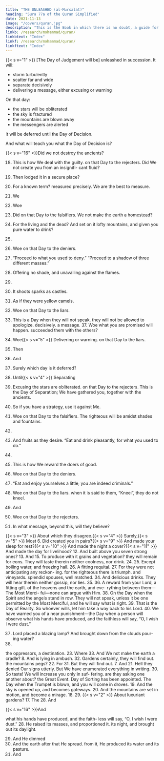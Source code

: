 ```yaml
---
title: "THE UNLEASHED (al-Mursalat)"
heading: "Sura 77a of the Quran Simplified"
date: 2021-11-13
image: "/covers/quran.jpg"
description: "This is the Book in which there is no doubt, a guide for the righteous."
linkb: /research/mohammad/quran/
linkbtext: "Index"
linkf: /research/mohammad/quran/
linkftext: "Index"
---
```



{{< s v="1" >}}  [The Day of Judgement will be] unleashed in succession. It will:
- storm turbulently
- scatter far and wide
- separate decisively
- delivering a message, either excusing or warning

On that day:
- the stars will be obliterated
- the sky is fractured
- the mountains are blown away
- the messengers are alerted

It will be deferred until the Day of Decision.

And what will teach you what the Day of
Decision is?


{{< s v="16" >}}Did we not destroy the ancients?

18. This is how We deal with the guilty.
on that Day to the rejecters.
Did We not create you from an insignifi-
cant fluid?


21. Then lodged it in a secure place?
22. For a known term?
measured precisely. We are the best to
measure.

23. We
24. Woe
25. Did
on that Day to the falsifiers.
We not make the earth a homestead?
26. For
the living and the dead?
And set on it lofty mountains, and given
you pure water to drink?
27.
28. Woe
on that Day to the deniers.
29. “Proceed
to what you used to deny.”
“Proceed to a shadow of three different
masses.”
31. Offering no shade, and unavailing against
the flames.
30.
32. It
shoots sparks as castles.
33. As
if they were yellow camels.
34. Woe
on that Day to the liars.
35. This is a Day when they will not speak.
they will not be allowed to apologize.
decisively. a message. 37. Woe
what you are promised will happen.
succeeded them with the others?
19. Woe{{< s v="5" >}}  Delivering
or warning.
on that Day to the liars.
17. Then
36. And
7. Surely
which day is it deferred?
13. Until{{< s v="4" >}}  Separating
6. Excusing
the stars are obliterated.
on that Day to the rejecters.
This is the Day of Separation; We have
gathered you, together with the ancients.


39. So if you have a strategy, use it against Me.
40. Woe
on that Day to the falsifiers.
The righteous will be amidst shades and
fountains.
41.
42. And
fruits as they desire.
“Eat and drink pleasantly, for what you
used to do.”
43.
44. This
is how We reward the doers of good.
45. Woe
on that Day to the deniers.
46. “Eat and enjoy yourselves a little; you are
indeed criminals.”
47. Woe
on that Day to the liars.
when it is said to them, “Kneel”, they
do not kneel.
48. And
49. Woe
on that Day to the rejecters.
50. In what message, beyond this, will they believe?

{{< s v="3" >}}  About which they disagree.{{< s v="4" >}}  Surely,{{< s v="5" >}}  Most
6. Did
created you in pairs?{{< s v="9" >}}  And made your sleep for rest?{{< s v="10" >}}  And made the night a cover?{{< s v="11" >}}  And made the day for livelihood?
12. And built above you seven strong ones?
13. And
15. To
produce with it grains and vegetation?
they will remain for eons.
They will taste therein neither coolness,
nor drink.
24.
25. Except
boiling water, and freezing hail.
26. A
fitting requital.
27. For they were not anticipating any reckon-
ing.
for the righteous there is triumph.
and vineyards.
splendid spouses, well matched.
34. And
delicious drinks.
They will hear therein neither gossip, nor
lies.
35.
36. A
reward from your Lord, a fitting gift.
of the heavens and the earth, and eve-
rything between them—The Most Merci-
ful—none can argue with Him.
38. On the Day when the Spirit and the angels
stand in row. They will not speak, unless it be
one permitted by the Most Merciful, and he
will say what is right.
39. That is the Day of Reality. So whoever wills,
let him take a way back to his Lord.
40. We have warned you of a near punishment—the Day when a person will observe what his hands have produced, and the faithless will say, “O, I wish I were dust.”



37. Lord
placed a blazing lamp?
And brought down from the clouds pour-
ing water?
14.
the oppressors, a destination.
23. Where
33. And
We not make the earth a cradle?
8. And
is lying in ambush.
32. Gardens
certainly, they will find out.
the mountains pegs?
22. For
31. But
they will find out.
7. And
21. Hell
they denied Our signs utterly.
But We have enumerated everything in
writing.
30. So taste! We will increase you only in suf-
fering.
are they asking one another about?
the Great Event.
Day of Sorting has been appointed.
The Day when the Trumpet is blown, and
you will come in droves.
19. And the sky is opened up, and becomes
gateways.
20. And the mountains are set in motion, and
become a mirage.
18.
29. {{< s v="2" >}}  About
luxuriant gardens?
17. The
28. And


{{< s v="16" >}}And




what his hands have produced, and the faith-
less will say, “O, I wish I were dust.”
28. He
raised its masses, and proportioned it.
its night, and brought out
its daylight.


29. And He dimmed
30. And
the earth after that He spread.
from it, He produced its water and its
pasture.
31. And


